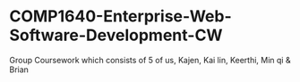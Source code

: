 # COMP1640-Enterprise-Web-Software-Development-CW
Group Coursework which consists of 5 of us, Kajen, Kai lin, Keerthi, Min qi &amp; Brian
